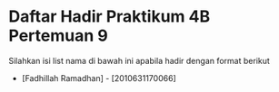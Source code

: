 # Daftar Hadir Praktikum 4B Pertemuan 9
Silahkan isi list nama di bawah ini apabila hadir dengan format berikut

- [Fadhillah Ramadhan] - [2010631170066]
